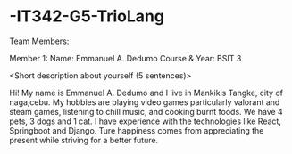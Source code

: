 # -IT342-G5-TrioLang

Team Members:

Member 1:
Name: Emmanuel A. Dedumo
Course & Year: BSIT 3

<Short description about yourself (5 sentences)>

Hi! My name is Emmanuel A. Dedumo and I live in Mankikis Tangke, city of naga,cebu. My hobbies are playing video games particularly valorant and steam games, listening to chill music, and cooking burnt foods. We have 4 pets, 3 dogs and 1 cat. I have experience with the technologies like React, Springboot and Django. Ture happiness comes from appreciating the present while striving for a better future.
